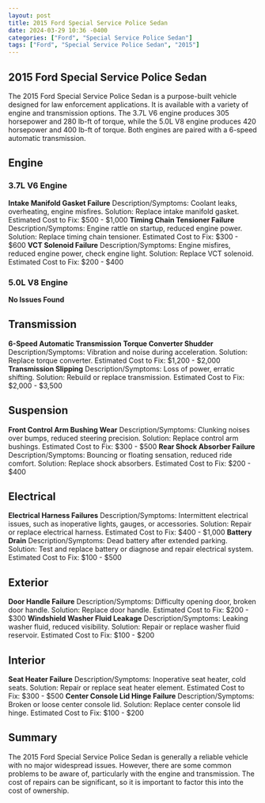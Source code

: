 ```yaml
---
layout: post
title: 2015 Ford Special Service Police Sedan
date: 2024-03-29 10:36 -0400
categories: ["Ford", "Special Service Police Sedan"]
tags: ["Ford", "Special Service Police Sedan", "2015"]
---
```

## 2015 Ford Special Service Police Sedan

The 2015 Ford Special Service Police Sedan is a purpose-built vehicle designed for law enforcement applications. It is available with a variety of engine and transmission options. The 3.7L V6 engine produces 305 horsepower and 280 lb-ft of torque, while the 5.0L V8 engine produces 420 horsepower and 400 lb-ft of torque. Both engines are paired with a 6-speed automatic transmission.

## Engine

### 3.7L V6 Engine
**Intake Manifold Gasket Failure**
Description/Symptoms: Coolant leaks, overheating, engine misfires.
Solution: Replace intake manifold gasket.
Estimated Cost to Fix: $500 - $1,000
**Timing Chain Tensioner Failure**
Description/Symptoms: Engine rattle on startup, reduced engine power.
Solution: Replace timing chain tensioner.
Estimated Cost to Fix: $300 - $600
**VCT Solenoid Failure**
Description/Symptoms: Engine misfires, reduced engine power, check engine light.
Solution: Replace VCT solenoid.
Estimated Cost to Fix: $200 - $400

### 5.0L V8 Engine
**No Issues Found**

## Transmission

**6-Speed Automatic Transmission**
**Torque Converter Shudder**
Description/Symptoms: Vibration and noise during acceleration.
Solution: Replace torque converter.
Estimated Cost to Fix: $1,200 - $2,000
**Transmission Slipping**
Description/Symptoms: Loss of power, erratic shifting.
Solution: Rebuild or replace transmission.
Estimated Cost to Fix: $2,000 - $3,500

## Suspension

**Front Control Arm Bushing Wear**
Description/Symptoms: Clunking noises over bumps, reduced steering precision.
Solution: Replace control arm bushings.
Estimated Cost to Fix: $300 - $500
**Rear Shock Absorber Failure**
Description/Symptoms: Bouncing or floating sensation, reduced ride comfort.
Solution: Replace shock absorbers.
Estimated Cost to Fix: $200 - $400

## Electrical

**Electrical Harness Failures**
Description/Symptoms: Intermittent electrical issues, such as inoperative lights, gauges, or accessories.
Solution: Repair or replace electrical harness.
Estimated Cost to Fix: $400 - $1,000
**Battery Drain**
Description/Symptoms: Dead battery after extended parking.
Solution: Test and replace battery or diagnose and repair electrical system.
Estimated Cost to Fix: $100 - $500

## Exterior

**Door Handle Failure**
Description/Symptoms: Difficulty opening door, broken door handle.
Solution: Replace door handle.
Estimated Cost to Fix: $200 - $300
**Windshield Washer Fluid Leakage**
Description/Symptoms: Leaking washer fluid, reduced visibility.
Solution: Repair or replace washer fluid reservoir.
Estimated Cost to Fix: $100 - $200

## Interior

**Seat Heater Failure**
Description/Symptoms: Inoperative seat heater, cold seats.
Solution: Repair or replace seat heater element.
Estimated Cost to Fix: $300 - $500
**Center Console Lid Hinge Failure**
Description/Symptoms: Broken or loose center console lid.
Solution: Replace center console lid hinge.
Estimated Cost to Fix: $100 - $200

## Summary

The 2015 Ford Special Service Police Sedan is generally a reliable vehicle with no major widespread issues. However, there are some common problems to be aware of, particularly with the engine and transmission. The cost of repairs can be significant, so it is important to factor this into the cost of ownership.
